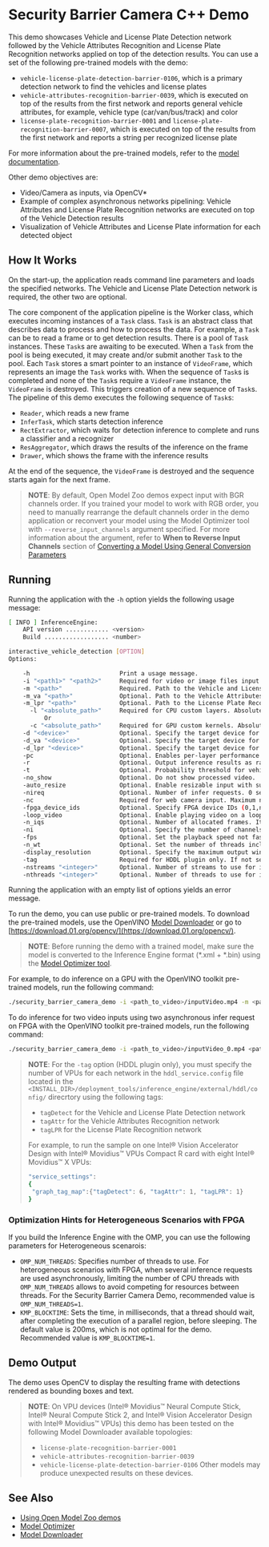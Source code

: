 # Security Barrier Camera С++ Demo

This demo showcases Vehicle and License Plate Detection network followed by the Vehicle Attributes Recognition and License Plate Recognition networks applied on top
of the detection results. You can use a set of the following pre-trained models with the demo:
* `vehicle-license-plate-detection-barrier-0106`, which is a primary detection network to find the vehicles and license plates
* `vehicle-attributes-recognition-barrier-0039`, which is executed on top of the results from the first network and
reports general vehicle attributes, for example, vehicle type (car/van/bus/track) and color
* `license-plate-recognition-barrier-0001` and `license-plate-recognition-barrier-0007`, which is executed on top of the results from the first network
and reports a string per recognized license plate

For more information about the pre-trained models, refer to the [model documentation](../../models/intel/index.md).

Other demo objectives are:
* Video/Camera as inputs, via OpenCV\*
* Example of complex asynchronous networks pipelining: Vehicle Attributes and License Plate Recognition networks are executed on top of the Vehicle Detection results
* Visualization of Vehicle Attributes and License Plate information for each detected object

## How It Works

On the start-up, the application reads command line parameters and loads the specified networks. The Vehicle and License Plate
Detection network is required, the other two are optional.

The core component of the application pipeline is the Worker class, which executes incoming instances of a `Task` class.
`Task` is an abstract class that describes data to process and how to process the data.
For example, a `Task` can be to read a frame or to get detection results.
There is a pool of `Task` instances. These `Task`s are awaiting to be executed.
When a `Task` from the pool is being executed, it may create and/or submit another `Task` to the pool.
Each `Task` stores a smart pointer to an instance of `VideoFrame`, which represents an image the `Task` works with.
When the sequence of `Task`s is completed and none of the `Task`s require a `VideoFrame` instance, the `VideoFrame` is destroyed.
This triggers creation of a new sequence of `Task`s.
The pipeline of this demo executes the following sequence of `Task`s:
* `Reader`, which reads a new frame
* `InferTask`, which starts detection inference
* `RectExtractor`, which waits for detection inference to complete and runs a classifier and a recognizer
* `ResAggregator`, which draws the results of the inference on the frame
* `Drawer`, which shows the frame with the inference results

At the end of the sequence, the `VideoFrame` is destroyed and the sequence starts again for the next frame.

> **NOTE**: By default, Open Model Zoo demos expect input with BGR channels order. If you trained your model to work with RGB order, you need to manually rearrange the default channels order in the demo application or reconvert your model using the Model Optimizer tool with `--reverse_input_channels` argument specified. For more information about the argument, refer to **When to Reverse Input Channels** section of [Converting a Model Using General Conversion Parameters](https://docs.openvinotoolkit.org/latest/_docs_MO_DG_prepare_model_convert_model_Converting_Model_General.html)

## Running

Running the application with the <code>-h</code> option yields the following usage message:
```sh
[ INFO ] InferenceEngine:
    API version ............ <version>
    Build .................. <number>

interactive_vehicle_detection [OPTION]
Options:

    -h                         Print a usage message.
    -i "<path1>" "<path2>"     Required for video or image files input. Path to video or image files.
    -m "<path>"                Required. Path to the Vehicle and License Plate Detection model .xml file.
    -m_va "<path>"             Optional. Path to the Vehicle Attributes model .xml file.
    -m_lpr "<path>"            Optional. Path to the License Plate Recognition model .xml file.
      -l "<absolute_path>"     Required for CPU custom layers. Absolute path to a shared library with the kernels implementation.
          Or
      -c "<absolute_path>"     Required for GPU custom kernels. Absolute path to an .xml file with the kernels description.
    -d "<device>"              Optional. Specify the target device for Vehicle Detection (the list of available devices is shown below). Default value is CPU. Use "-d HETERO:<comma-separated_devices_list>" format to specify HETERO plugin. The application looks for a suitable plugin for the specified device.
    -d_va "<device>"           Optional. Specify the target device for Vehicle Attributes (the list of available devices is shown below). Default value is CPU. Use "-d HETERO:<comma-separated_devices_list>" format to specify HETERO plugin. The application looks for a suitable plugin for the specified device.
    -d_lpr "<device>"          Optional. Specify the target device for License Plate Recognition (the list of available devices is shown below). Default value is CPU. Use "-d HETERO:<comma-separated_devices_list>" format to specify HETERO plugin. The application looks for a suitable plugin for the specified device.
    -pc                        Optional. Enables per-layer performance statistics.
    -r                         Optional. Output inference results as raw values.
    -t                         Optional. Probability threshold for vehicle and license plate detections.
    -no_show                   Optional. Do not show processed video.
    -auto_resize               Optional. Enable resizable input with support of ROI crop and auto resize.
    -nireq                     Optional. Number of infer requests. 0 sets the number of infer requests equal to the number of inputs.
    -nc                        Required for web camera input. Maximum number of processed camera inputs (web cameras).
    -fpga_device_ids           Optional. Specify FPGA device IDs (0,1,n).
    -loop_video                Optional. Enable playing video on a loop.
    -n_iqs                     Optional. Number of allocated frames. It is a multiplier of the number of inputs.
    -ni                        Optional. Specify the number of channels generated from provided inputs (with -i and -nc keys). For example, if only one camera is provided, but -ni is set to 2, the demo will process frames as if they are captured from two cameras. 0 sets the number of input channels equal to the number of provided inputs.
    -fps                       Optional. Set the playback speed not faster than the specified FPS. 0 removes the upper bound.
    -n_wt                      Optional. Set the number of threads including the main thread a Worker class will use.
    -display_resolution        Optional. Specify the maximum output window resolution.
    -tag                       Required for HDDL plugin only. If not set, the performance on Intel(R) Movidius(TM) X VPUs will not be optimal. Running each network on a set of Intel(R) Movidius(TM) X VPUs with a specific tag. You must specify the number of VPUs for each network in the hddl_service.config file. Refer to the corresponding README file for more information.
    -nstreams "<integer>"      Optional. Number of streams to use for inference on the CPU or/and GPU in throughput mode (for HETERO and MULTI device cases use format <device1>:<nstreams1>,<device2>:<nstreams2> or just <nstreams>)
    -nthreads "<integer>"      Optional. Number of threads to use for inference on the CPU (including HETERO and MULTI cases).

```

Running the application with an empty list of options yields an error message.

To run the demo, you can use public or pre-trained models. To download the pre-trained models, use the OpenVINO [Model Downloader](../../tools/downloader/README.md) or go to [https://download.01.org/opencv/](https://download.01.org/opencv/).

> **NOTE**: Before running the demo with a trained model, make sure the model is converted to the Inference Engine format (\*.xml + \*.bin) using the [Model Optimizer tool](https://docs.openvinotoolkit.org/latest/_docs_MO_DG_Deep_Learning_Model_Optimizer_DevGuide.html).

For example, to do inference on a GPU with the OpenVINO toolkit pre-trained models, run the following command:

```sh
./security_barrier_camera_demo -i <path_to_video>/inputVideo.mp4 -m <path_to_model>/vehicle-license-plate-detection-barrier-0106.xml -m_va <path_to_model>/vehicle-attributes-recognition-barrier-0039.xml -m_lpr <path_to_model>/license-plate-recognition-barrier-0001.xml -d GPU
```

To do inference for two video inputs using two asynchronous infer request on FPGA with the OpenVINO toolkit pre-trained models, run the following command:
```sh
./security_barrier_camera_demo -i <path_to_video>/inputVideo_0.mp4 <path_to_video>/inputVideo_1.mp4 -m <path_to_model>/vehicle-license-plate-detection-barrier-0106.xml -m_va <path_to_model>/vehicle-attributes-recognition-barrier-0039.xml -m_lpr <path_to_model>/license-plate-recognition-barrier-0001.xml -d HETERO:FPGA,CPU -d_va HETERO:FPGA,CPU -d_lpr HETERO:FPGA,CPU -nireq 2
```

> **NOTE**: For the `-tag` option (HDDL plugin only), you must specify the number of VPUs for each network in the `hddl_service.config` file located in the `<INSTALL_DIR>/deployment_tools/inference_engine/external/hddl/config/` direcrtory using the following tags:
> * `tagDetect` for the Vehicle and License Plate Detection network
> * `tagAttr` for the Vehicle Attributes Recognition network
> * `tagLPR` for the License Plate Recognition network
>
> For example, to run the sample on one Intel® Vision Accelerator Design with Intel® Movidius™ VPUs Compact R card with eight Intel&reg; Movidius&trade; X VPUs:
> ```sh
> "service_settings":
> {
>  "graph_tag_map":{"tagDetect": 6, "tagAttr": 1, "tagLPR": 1}
> }
> ```


### Optimization Hints for Heterogeneous Scenarios with FPGA

If you build the Inference Engine with the OMP, you can use the following parameters for Heterogeneous scenarois:

* `OMP_NUM_THREADS`: Specifies number of threads to use. For heterogeneous scenarios with FPGA, when several inference requests are used asynchronously, limiting the number of CPU threads with `OMP_NUM_THREADS` allows to avoid competing for resources between threads. For the Security Barrier Camera Demo, recommended value is `OMP_NUM_THREADS=1`.
* `KMP_BLOCKTIME`: Sets the time, in milliseconds, that a thread should wait, after completing the execution of a parallel region, before sleeping. The default value is 200ms, which is not optimal for the demo. Recommended value is `KMP_BLOCKTIME=1`.

## Demo Output

The demo uses OpenCV to display the resulting frame with detections rendered as bounding boxes and text.

> **NOTE**: On VPU devices (Intel® Movidius™ Neural Compute Stick, Intel® Neural Compute Stick 2, and Intel® Vision Accelerator Design with Intel® Movidius™ VPUs) this demo has been tested on the following Model Downloader available topologies:
>* `license-plate-recognition-barrier-0001`
>* `vehicle-attributes-recognition-barrier-0039`
>* `vehicle-license-plate-detection-barrier-0106`
> Other models may produce unexpected results on these devices.

## See Also
* [Using Open Model Zoo demos](../README.md)
* [Model Optimizer](https://docs.openvinotoolkit.org/latest/_docs_MO_DG_Deep_Learning_Model_Optimizer_DevGuide.html)
* [Model Downloader](../../tools/downloader/README.md)
